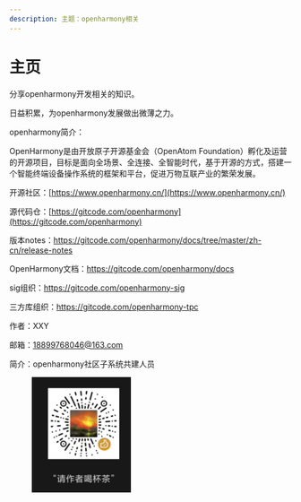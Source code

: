 ```yaml
---
description: 主题：openharmony相关
---
```


# 主页

分享openharmony开发相关的知识。

日益积累，为openharmony发展做出微薄之力。



openharmony简介：

OpenHarmony是由开放原子开源基金会（OpenAtom Foundation）孵化及运营的开源项目，目标是面向全场景、全连接、全智能时代，基于开源的方式，搭建一个智能终端设备操作系统的框架和平台，促进万物互联产业的繁荣发展。



开源社区：[https://www.openharmony.cn/](https://www.openharmony.cn/)

源代码仓：[https://gitcode.com/openharmony](https://gitcode.com/openharmony)

版本notes：[https://](https://gitee.com/openharmony/docs/tree/master/zh-cn/release-notes)[gitcode](https://gitcode.com/openharmony)[.com/openharmony/docs/tree/master/zh-cn/release-notes](https://gitee.com/openharmony/docs/tree/master/zh-cn/release-notes)

OpenHarmony文档：[https://](https://gitee.com/openharmony/docs)[gitcode](https://gitcode.com/openharmony)[.com/openharmony/docs](https://gitee.com/openharmony/docs)

sig组织：[https://](https://gitee.com/openharmony-sig)[gitcode](https://gitcode.com/openharmony)[.com/openharmony-sig](https://gitee.com/openharmony-sig)

三方库组织：[https://](https://gitee.com/openharmony-tpc)[gitcode](https://gitcode.com/openharmony)[.com/openharmony-tpc](https://gitee.com/openharmony-tpc)



作者：XXY

邮箱：18899768046@163.com

简介：openharmony社区子系统共建人员



<figure><img src=".gitbook/assets/1719478519308.png" alt="" width="177"><figcaption></figcaption></figure>
